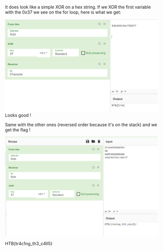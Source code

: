It does look like a simple XOR on a hex string.
If we XOR the first variable with the 0x37 we see on the for loop, here is what we get:

![](_attachments/Pasted%20image%2020240309145317.png)
Looks good !

Same with the other ones (reversed order because it's on the stack) and we get the flag !

![](_attachments/Pasted%20image%2020240309150640.png)

HTB{tr4c1ng_th3_c4ll5}

